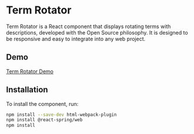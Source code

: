 # Term Rotator

Term Rotator is a React component that displays rotating terms with descriptions, developed with the Open Source philosophy. It is designed to be responsive and easy to integrate into any web project.

## Demo
[Term Rotator Demo](https://webstack.livedata.it/blog/terms-component-reattivita-componenti-react/)

## Installation

To install the component, run:

```bash
npm install --save-dev html-webpack-plugin
npm install @react-spring/web
npm install
